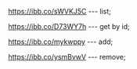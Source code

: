 https://ibb.co/sWVKJ5C --- list;

https://ibb.co/D73WY7h --- get by id;

https://ibb.co/mykwppy --- add;

https://ibb.co/ysmBvwV --- remove;
